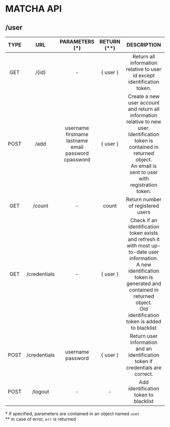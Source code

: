 # MATCHA API

## /user

|TYPE|URL|PARAMETERS (*) |RETURN (**)|DESCRIPTION|
|:-:|:-:|:-:|:-:|:-:|
|GET|/{id}|-| { user } | Return all information relative to user id except identification token.|
|POST|/add|username<br>firstname<br>lastname<br>email<br>password<br>cpassword| { user }| Create a new user account and return all information relative to new user.<br>Identification token is contained in returned object.<br>An email is sent to user with registration token.|
|GET|/count|-| count | Return number of registered users|
|GET|/credentials|-|{ user }|Check if an identification token exists and refresh it with most up-to-date user information.<br> A new identification token is generated and contained in returned object. <br>Old identification token is added to blacklist|
|POST|/credentials|username<br>password|{ user }|Return user information and an identification token if credentials are correct.|
|POST|/logout|-|-|Add identification token to blacklist|
\* if specified, parameters are contained in an object named `user`<br>
\** in case of error, `err` is returned